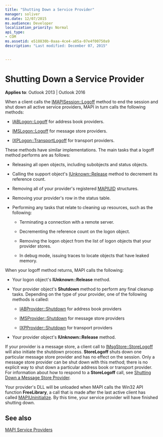 ```yaml
---
title: "Shutting Down a Service Provider"
manager: soliver
ms.date: 12/07/2015
ms.audience: Developer
localization_priority: Normal
api_type:
- COM
ms.assetid: e518830b-0aaa-4ce4-a85a-07e4f00750a9
description: "Last modified: December 07, 2015"
 
 
---
```


# Shutting Down a Service Provider

 
  
**Applies to**: Outlook 2013 | Outlook 2016 
  
When a client calls the [IMAPISession::Logoff](imapisession-logoff.md) method to end the session and shut down all active service providers, MAPI in turn calls the following methods: 
  
- [IABLogon::Logoff](iablogon-logoff.md) for address book providers. 
    
- [IMSLogon::Logoff](imslogon-logoff.md) for message store providers. 
    
- [IXPLogon::TransportLogoff](ixplogon-transportlogoff.md) for transport providers. 
    
These methods have similar implementations. The main tasks that a logoff method performs are as follows:
  
- Releasing all open objects, including subobjects and status objects.
    
- Calling the support object's [IUnknown::Release](https://msdn.microsoft.com/library/4b494c6f-f0ee-4c35-ae45-ed956f40dc7a%28Office.15%29.aspx) method to decrement its reference count. 
    
- Removing all of your provider's registered [MAPIUID](mapiuid.md) structures. 
    
- Removing your provider's row in the status table.
    
- Performing any tasks that relate to cleaning up resources, such as the following:
    
  - Terminating a connection with a remote server.
    
  - Decrementing the reference count on the logon object.
    
  - Removing the logon object from the list of logon objects that your provider stores.
    
  - In debug mode, issuing traces to locate objects that have leaked memory.
    
When your logoff method returns, MAPI calls the following:
  
- Your logon object's **IUnknown::Release** method. 
    
- Your provider object's **Shutdown** method to perform any final cleanup tasks. Depending on the type of your provider, one of the following methods is called: 
    
  - [IABProvider::Shutdown](iabprovider-shutdown.md) for address book providers 
    
  - [IMSProvider::Shutdown](imsprovider-shutdown.md) for message store providers 
    
  - [IXPProvider::Shutdown](ixpprovider-shutdown.md) for transport providers 
    
- Your provider object's **IUnknown::Release** method. 
    
If your provider is a message store, a client call to [IMsgStore::StoreLogoff](imsgstore-storelogoff.md) will also initiate the shutdown process. **StoreLogoff** shuts down one particular message store provider and has no effect on the session. Only a message store provider can be shut down with this method; there is no explicit way to shut down a particular address book or transport provider. For information about how to respond to a **StoreLogoff** call, see [Shutting Down a Message Store Provider](shutting-down-a-message-store-provider.md).
  
Your provider's DLL will be unloaded when MAPI calls the Win32 API function **FreeLibrary**, a call that is made after the last active client has called [MAPIUninitialize](mapiuninitialize.md). By this time, your service provider will have finished shutting down. 
  
## See also



[MAPI Service Providers](mapi-service-providers.md)

